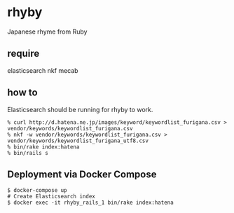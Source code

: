 # rhyby

Japanese rhyme from Ruby

## require

elasticsearch
nkf
mecab

## how to

Elasticsearch should be running for rhyby to work.

```
% curl http://d.hatena.ne.jp/images/keyword/keywordlist_furigana.csv > vendor/keywords/keywordlist_furigana.csv
% nkf -w vendor/keywords/keywordlist_furigana.csv > vendor/keywords/keywordlist_furigana_utf8.csv
% bin/rake index:hatena
% bin/rails s
```

## Deployment via Docker Compose

```
$ docker-compose up
# Create Elasticsearch index
$ docker exec -it rhyby_rails_1 bin/rake index:hatena
```
